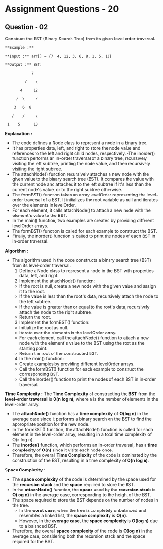 # **Assignment Questions - 20**
## **Question - 02**

Construct the BST (Binary Search Tree) from its given level order traversal.

```
**Example :**

**Input :** arr[] = {7, 4, 12, 3, 6, 8, 1, 5, 10}

**Output :** BST:

            7

         /    \

       4     12

     /  \     /

    3   6  8

   /    /     \

 1    5      10
 ```

 **Explanation :**
- The code defines a Node class to represent a node in a binary tree. 
- It has properties data, left, and right to store the node value and references to the left and right child nodes, respectively.
-The inorder() function performs an in-order traversal of a binary tree, recursively visiting the left subtree, printing the node value, and then recursively visiting the right subtree.
- The attachNode() function recursively attaches a new node with the given value to the binary search tree (BST). It compares the value with the current node and attaches it to the left subtree if it's less than the current node's value, or to the right subtree otherwise.
- The formBST() function takes an array levelOrder representing the level-order traversal of a BST. It initializes the root variable as null and iterates over the elements in levelOrder. 
- For each element, it calls attachNode() to attach a new node with the element's value to the BST.
- In the main() function, two examples are created by providing different levelOrder arrays. 
- The formBST() function is called for each example to construct the BST. 
- Finally, the inorder() function is called to print the nodes of each BST in in-order traversal.

**Algorithm :**
- The algorithm used in the code constructs a binary search tree (BST) from its level-order traversal.
  1. Define a Node class to represent a node in the BST with properties data, left, and right.
  2. Implement the attachNode() function:
    - If the root is null, create a new node with the given value and assign it to the root.
    - If the value is less than the root's data, recursively attach the node to the left subtree.
    - If the value is greater than or equal to the root's data, recursively attach the node to the right subtree.
    - Return the root.
  3. Implement the formBST() function:
    - Initialize the root as null.
    - Iterate over the elements in the levelOrder array.
    - For each element, call the attachNode() function to attach a new node with the element's value to the BST using the root as the starting point.
    - Return the root of the constructed BST.
  4. In the main() function:
    - Create examples by providing different levelOrder arrays.
    - Call the formBST() function for each example to construct the corresponding BST.
    - Call the inorder() function to print the nodes of each BST in in-order traversal.

**Time Complexity :**
The **Time Complexity** of constructing the **BST** from the **level-order traversal** is **O(n log n)**, where n is the number of elements in the level-order array.
- The **attachNode()** function has a **time complexity** of **O(log n)** in the average case since it performs a binary search on the BST to find the appropriate position for the new node.
- In the formBST() function, the attachNode() function is called for each element in the level-order array, resulting in a total time complexity of O(n log n).
- The **inorder()** function, which performs an in-order traversal, has a **time complexity** of **O(n)** since it visits each node once.
- Therefore, the overall **Time Complexity** of the code is dominated by the construction of the BST, resulting in a time complexity of **O(n log n)**.

S**pace Complexity :**
- The **space complexity** of the code is determined by the space used for the **recursion stack** and the **space** required to store the BST.
- In the **attachNode()** function, the **space** used by the **recursion stack** is **O(log n)** in the average case, corresponding to the height of the BST.
- The space required to store the BST depends on the number of nodes in the tree. 
  - In the **worst case**, when the tree is completely unbalanced and resembles a linked list, the **space complexity** is **O(n)**. 
  - However, in the **average case**, the **space complexity** is **O(log n)** due to a balanced BST.
- Therefore, the overall **space complexity** of the code is **O(log n)** in the average case, considering both the recursion stack and the space required for the BST.